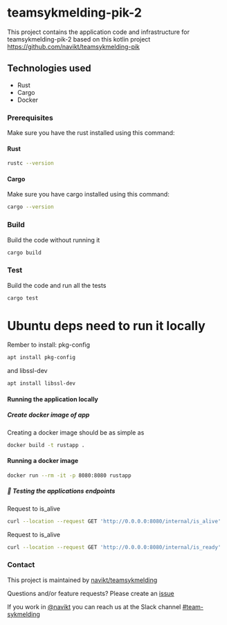 # teamsykmelding-pik-2
This project contains the application code and infrastructure for teamsykmelding-pik-2 based on this kotlin project https://github.com/navikt/teamsykmelding-pik

## Technologies used
* Rust
* Cargo
* Docker


### Prerequisites
Make sure you have the rust installed using this command:
#### Rust
```bash script
rustc --version
```

#### Cargo
Make sure you have cargo installed using this command:
```bash script
cargo --version
```

### Build
Build the code without running it
```bash script
cargo build
```

### Test
Build the code and run all the tests
```bash script
cargo test
```

# Ubuntu deps need to run it locally
Rember to install:
pkg-config
```bash script
apt install pkg-config
```
and libssl-dev
```bash script
apt install libssl-dev
```

#### Running the application locally

#####  Create docker image of app
Creating a docker image should be as simple as
``` bash
docker build -t rustapp .
```

#### Running a docker image
``` bash
docker run --rm -it -p 8080:8080 rustapp
```

##### 🧪 Testing the applications endpoints

Request to is_alive
```bash script
curl --location --request GET 'http://0.0.0.0:8080/internal/is_alive'
```

Request to is_alive
```bash script
curl --location --request GET 'http://0.0.0.0:8080/internal/is_ready'
```

### Contact

This project is maintained by [navikt/teamsykmelding](CODEOWNERS)

Questions and/or feature requests? Please create an [issue](https://github.com/navikt/teamsykmelding-pik-2/issues)

If you work in [@navikt](https://github.com/navikt) you can reach us at the Slack
channel [#team-sykmelding](https://nav-it.slack.com/archives/CMA3XV997)
